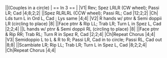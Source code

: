 ||(Couples in a circle) | == In 3 == |
|V1| Rev; Spez LRLR (CW wheel); Passi LR; Cad |4;8;2;2|
||Spez RLRLRL (CCW wheel); Passi RL; Cad |12;2;2|
|Ch| Lds turn L in Ord L, Cad ; Lys same |4;4|
|V2| R hands w/ ptnr & Semi doppii LR (circling to place) |8|
||Face ptnr & Rip LL; Trab LR; Turn L in Spez L, Cad |2;2;4|
||L hands w/ ptnr & Semi doppii RL (circling to place) |8|
||Face ptnr & Rip RR; Trab RL; Turn R in Spez R, Cad |2;2;4|
|Ch|Repeat Chorus |4;4|
|V3| Semidoppio L to L & R to R; Passi LR, Cad in to circle; Passi RL, Cad out |8;8|
||Scambiate LR; Rip LL; Trab LR; Turn L in Spez L, Cad |8;2;2;4|
|Ch|Repeat Chorus |4;4|
